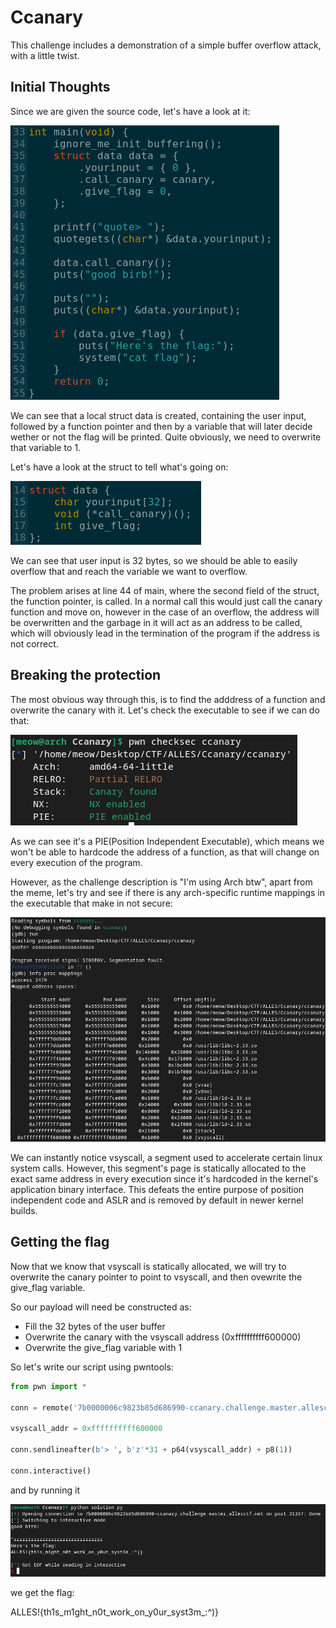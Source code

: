# Ccanary

This challenge includes a demonstration of a simple buffer overflow attack, with a little twist.

## Initial Thoughts

Since we are given the source code, let's have a look at it:

![Initial Thoughts](img/initial.png)

We can see that a local struct data is created, containing the user input, followed by a function pointer and then by a variable that will later decide wether or not the flag will be printed. Quite obviously, we need to overwrite that variable to 1.

Let's have a look at the struct to tell what's going on:

![Struct Data](img/struct.png)

We can see that user input is 32 bytes, so we should be able to easily overflow that and reach the variable we want to overflow.

The problem arises at line 44 of main, where the second field of the struct, the function pointer, is called. In a normal call this would just call the canary function and move on, however in the case of an overflow, the address will be overwritten and the garbage in it will act as an address to be called, which will obviously lead in the termination of the program if the address is not correct.

## Breaking the protection

The most obvious way through this, is to find the adddress of a function and overwrite the canary with it. Let's check the executable to see if we can do that:

![Checksec](img/checksec.png)

As we can see it's a PIE(Position Independent Executable), which means we won't be able to hardcode the address of a function, as that will change on every execution of the program.

However, as the challenge description is "I'm using Arch btw", apart from the meme, let's try and see if there is any arch-specific runtime mappings in the executable that make in not secure:

![Checksec](img/mappings.png)

We can instantly notice vsyscall, a segment used to accelerate certain linux system calls. However, this segment's page is statically allocated to the exact same address in every execution since it's hardcoded in the kernel's application binary interface. This defeats the entire purpose of position independent code and ASLR and is removed by default in newer kernel builds.

## Getting the flag

Now that we know that vsyscall is statically allocated, we will try to overwrite the canary pointer to point to vsyscall, and then ovewrite the give_flag variable.

So our payload will need be constructed as:
* Fill the 32 bytes of the user buffer
* Overwrite the canary with the vsyscall address (0xffffffffff600000)
* Overwrite the give_flag variable with 1

So let's write our script using pwntools:

```python
from pwn import *

conn = remote('7b0000006c9823b85d686990-ccanary.challenge.master.allesctf.net', 31337, ssl=True)

vsyscall_addr = 0xffffffffff600000

conn.sendlineafter(b'> ', b'z'*31 + p64(vsyscall_addr) + p8(1))

conn.interactive()
```

and by running it

![Flag](img/flag.png)

we get the flag:

ALLES!{th1s_m1ght_n0t_work_on_y0ur_syst3m_:^)}
